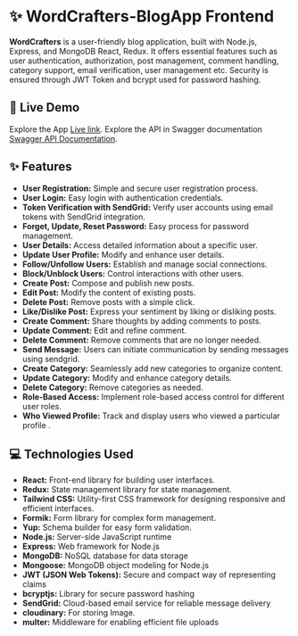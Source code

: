 # ✨ WordCrafters-BlogApp Frontend

**WordCrafters** is a user-friendly blog application, built with Node.js, Express, and MongoDB React, Redux. It offers essential features such as user authentication, authorization, post management, comment handling, category support, email verification, user management etc. Security is ensured through JWT Token and bcrypt used for password hashing.

## 🚀 Live Demo

Explore the App [Live link](https://word-crafters-blog-app.vercel.app/).
Explore the API in Swagger documentation [Swagger API Documentation](https://wordcrafters.onrender.com/api-docs/).

## ✨ Features

- **User Registration:** Simple and secure user registration process.
- **User Login:** Easy login with authentication credentials.
- **Token Verification with SendGrid:** Verify user accounts using email tokens with SendGrid integration.
- **Forget, Update, Reset Password:** Easy process for password management.
- **User Details:** Access detailed information about a specific user.
- **Update User Profile:** Modify and enhance user details.
- **Follow/Unfollow Users:** Establish and manage social connections.
- **Block/Unblock Users:** Control interactions with other users.
- **Create Post:** Compose and publish new posts.
- **Edit Post:** Modify the content of existing posts.
- **Delete Post:** Remove posts with a simple click.
- **Like/Dislike Post:** Express your sentiment by liking or disliking posts.
- **Create Comment:** Share thoughts by adding comments to posts.
- **Update Comment:** Edit and refine comment.
- **Delete Comment:** Remove comments that are no longer needed.
- **Send Message:** Users can initiate communication by sending messages using sendgrid.
- **Create Category:** Seamlessly add new categories to organize content.
- **Update Category:** Modify and enhance category details.
- **Delete Category:** Remove categories as needed.
- **Role-Based Access:** Implement role-based access control for different user roles.
- **Who Viewed Profile:** Track and display users who viewed a particular profile .

## 💻 Technologies Used

- **React:** Front-end library for building user interfaces.
- **Redux:** State management library for state management.
- **Tailwind CSS:** Utility-first CSS framework for designing responsive and efficient interfaces.
- **Formik:** Form library for complex form management.
- **Yup:** Schema builder for easy form validation.
- **Node.js:** Server-side JavaScript runtime
- **Express:** Web framework for Node.js
- **MongoDB:** NoSQL database for data storage
- **Mongoose:** MongoDB object modeling for Node.js
- **JWT (JSON Web Tokens):** Secure and compact way of representing claims
- **bcryptjs:** Library for secure password hashing
- **SendGrid:** Cloud-based email service for reliable message delivery
- **cloudinary:** For storing Image.
- **multer:** Middleware for enabling efficient file uploads
